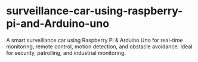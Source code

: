 # surveillance-car-using-raspberry-pi-and-Arduino-uno
A smart surveillance car using Raspberry Pi &amp; Arduino Uno for real-time monitoring, remote control, motion detection, and obstacle avoidance. Ideal for security, patrolling, and industrial monitoring.
